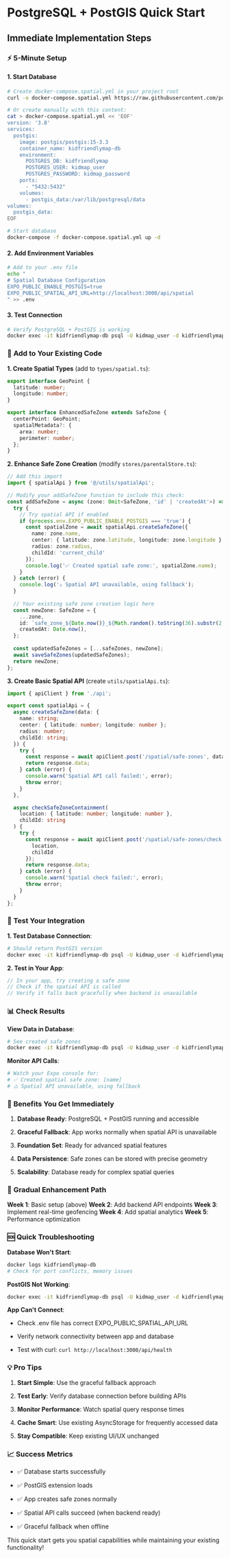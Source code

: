 # PostgreSQL + PostGIS Quick Start

## Immediate Implementation Steps

### ⚡ **5-Minute Setup**

#### 1. Start Database

```bash
# Create docker-compose.spatial.yml in your project root
curl -o docker-compose.spatial.yml https://raw.githubusercontent.com/postgis/docker-postgis/master/docker-compose.yml

# Or create manually with this content:
cat > docker-compose.spatial.yml << 'EOF'
version: '3.8'
services:
  postgis:
    image: postgis/postgis:15-3.3
    container_name: kidfriendlymap-db
    environment:
      POSTGRES_DB: kidfriendlymap
      POSTGRES_USER: kidmap_user
      POSTGRES_PASSWORD: kidmap_password
    ports:
      - "5432:5432"
    volumes:
      - postgis_data:/var/lib/postgresql/data
volumes:
  postgis_data:
EOF

# Start database
docker-compose -f docker-compose.spatial.yml up -d
```

#### 2. Add Environment Variables

```bash
# Add to your .env file
echo "
# Spatial Database Configuration
EXPO_PUBLIC_ENABLE_POSTGIS=true
EXPO_PUBLIC_SPATIAL_API_URL=http://localhost:3000/api/spatial
" >> .env
```

#### 3. Test Connection

```bash
# Verify PostgreSQL + PostGIS is working
docker exec -it kidfriendlymap-db psql -U kidmap_user -d kidfriendlymap -c "SELECT PostGIS_Version();"
```

### 🔧 **Add to Your Existing Code**

**1. Create Spatial Types** (add to `types/spatial.ts`):

```typescript
export interface GeoPoint {
  latitude: number;
  longitude: number;
}

export interface EnhancedSafeZone extends SafeZone {
  centerPoint: GeoPoint;
  spatialMetadata?: {
    area: number;
    perimeter: number;
  };
}
```

**2. Enhance Safe Zone Creation** (modify `stores/parentalStore.ts`):

```typescript
// Add this import
import { spatialApi } from '@/utils/spatialApi';

// Modify your addSafeZone function to include this check:
const addSafeZone = async (zone: Omit<SafeZone, 'id' | 'createdAt'>) => {
  try {
    // Try spatial API if enabled
    if (process.env.EXPO_PUBLIC_ENABLE_POSTGIS === 'true') {
      const spatialZone = await spatialApi.createSafeZone({
        name: zone.name,
        center: { latitude: zone.latitude, longitude: zone.longitude },
        radius: zone.radius,
        childId: 'current_child'
      });
      console.log('✅ Created spatial safe zone:', spatialZone.name);
    }
  } catch (error) {
    console.log('⚠️ Spatial API unavailable, using fallback');
  }
  
  // Your existing safe zone creation logic here
  const newZone: SafeZone = {
    ...zone,
    id: `safe_zone_${Date.now()}_${Math.random().toString(36).substr(2, 9)}`,
    createdAt: Date.now(),
  };
  
  const updatedSafeZones = [...safeZones, newZone];
  await saveSafeZones(updatedSafeZones);
  return newZone;
};
```

**3. Create Basic Spatial API** (create `utils/spatialApi.ts`):

```typescript
import { apiClient } from './api';

export const spatialApi = {
  async createSafeZone(data: {
    name: string;
    center: { latitude: number; longitude: number };
    radius: number;
    childId: string;
  }) {
    try {
      const response = await apiClient.post('/spatial/safe-zones', data);
      return response.data;
    } catch (error) {
      console.warn('Spatial API call failed:', error);
      throw error;
    }
  },

  async checkSafeZoneContainment(
    location: { latitude: number; longitude: number },
    childId: string
  ) {
    try {
      const response = await apiClient.post('/spatial/safe-zones/check', {
        location,
        childId
      });
      return response.data;
    } catch (error) {
      console.warn('Spatial check failed:', error);
      throw error;
    }
  }
};
```

### 🧪 **Test Your Integration**

**1. Test Database Connection**:

```bash
# Should return PostGIS version
docker exec -it kidfriendlymap-db psql -U kidmap_user -d kidfriendlymap -c "SELECT PostGIS_Version();"
```

**2. Test in Your App**:

```typescript
// In your app, try creating a safe zone
// Check if the spatial API is called
// Verify it falls back gracefully when backend is unavailable
```

### 📊 **Check Results**

**View Data in Database**:

```bash
# See created safe zones
docker exec -it kidfriendlymap-db psql -U kidmap_user -d kidfriendlymap -c "SELECT * FROM safe_zones;"
```

**Monitor API Calls**:

```bash
# Watch your Expo console for:
# ✅ Created spatial safe zone: [name]
# ⚠️ Spatial API unavailable, using fallback
```

### 🎯 **Benefits You Get Immediately**

1. **Database Ready**: PostgreSQL + PostGIS running and accessible

1. **Graceful Fallback**: App works normally when spatial API is unavailable

1. **Foundation Set**: Ready for advanced spatial features

1. **Data Persistence**: Safe zones can be stored with precise geometry

1. **Scalability**: Database ready for complex spatial queries

### 🔄 **Gradual Enhancement Path**

**Week 1**: Basic setup (above)
**Week 2**: Add backend API endpoints
**Week 3**: Implement real-time geofencing
**Week 4**: Add spatial analytics
**Week 5**: Performance optimization

### 🆘 **Quick Troubleshooting**

**Database Won't Start**:

```bash
docker logs kidfriendlymap-db
# Check for port conflicts, memory issues
```

**PostGIS Not Working**:

```bash
docker exec -it kidfriendlymap-db psql -U kidmap_user -d kidfriendlymap -c "CREATE EXTENSION IF NOT EXISTS postgis;"
```

**App Can't Connect**:

- Check .env file has correct EXPO_PUBLIC_SPATIAL_API_URL

- Verify network connectivity between app and database

- Test with curl: `curl http://localhost:3000/api/health`

### 💡 **Pro Tips**

1. **Start Simple**: Use the graceful fallback approach

1. **Test Early**: Verify database connection before building APIs

1. **Monitor Performance**: Watch spatial query response times

1. **Cache Smart**: Use existing AsyncStorage for frequently accessed data

1. **Stay Compatible**: Keep existing UI/UX unchanged

### 📈 **Success Metrics**

- ✅ Database starts successfully

- ✅ PostGIS extension loads

- ✅ App creates safe zones normally

- ✅ Spatial API calls succeed (when backend ready)

- ✅ Graceful fallback when offline

This quick start gets you spatial capabilities while maintaining your existing functionality!
